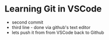 # Learning Git in VSCode
- second commit
- third line - done via github's text editor
- lets push it from from VSCode back to Github